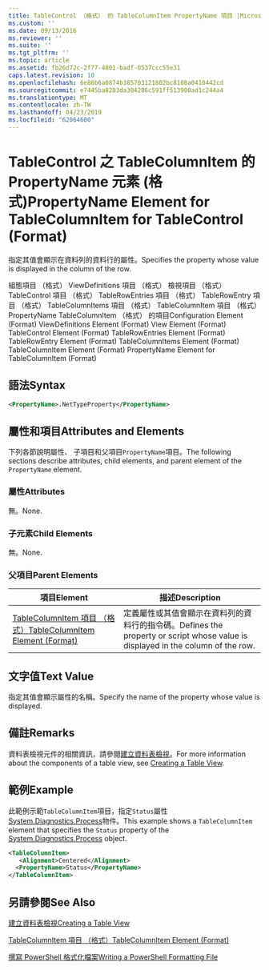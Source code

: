 ```yaml
---
title: TableControl （格式） 的 TableColumnItem PropertyName 項目 |Microsoft Docs
ms.custom: ''
ms.date: 09/13/2016
ms.reviewer: ''
ms.suite: ''
ms.tgt_pltfrm: ''
ms.topic: article
ms.assetid: fb26d72c-2f77-4801-badf-0537ccc55e31
caps.latest.revision: 10
ms.openlocfilehash: 6e86b6a0874b385703121802bc8108a0410442cd
ms.sourcegitcommit: e7445ba8203da304286c591ff513900ad1c244a4
ms.translationtype: MT
ms.contentlocale: zh-TW
ms.lasthandoff: 04/23/2019
ms.locfileid: "62064600"
---
```

# <a name="propertyname-element-for-tablecolumnitem-for-tablecontrol-format"></a><span data-ttu-id="6c8f6-102">TableControl 之 TableColumnItem 的 PropertyName 元素 (格式)</span><span class="sxs-lookup"><span data-stu-id="6c8f6-102">PropertyName Element for TableColumnItem for TableControl (Format)</span></span>

<span data-ttu-id="6c8f6-103">指定其值會顯示在資料列的資料行的屬性。</span><span class="sxs-lookup"><span data-stu-id="6c8f6-103">Specifies the property whose value is displayed in the column of the row.</span></span>

<span data-ttu-id="6c8f6-104">組態項目 （格式） ViewDefinitions 項目 （格式） 檢視項目 （格式） TableControl 項目 （格式） TableRowEntries 項目 （格式） TableRowEntry 項目 （格式） TableColumnItems 項目 （格式） TableColumnItem 項目 （格式）PropertyName TableColumnItem （格式） 的項目</span><span class="sxs-lookup"><span data-stu-id="6c8f6-104">Configuration Element (Format) ViewDefinitions Element (Format) View Element (Format) TableControl Element (Format) TableRowEntries Element (Format) TableRowEntry Element (Format) TableColumnItems Element (Format) TableColumnItem Element (Format) PropertyName Element for TableColumnItem (Format)</span></span>

## <a name="syntax"></a><span data-ttu-id="6c8f6-105">語法</span><span class="sxs-lookup"><span data-stu-id="6c8f6-105">Syntax</span></span>

```xml
<PropertyName>.NetTypeProperty</PropertyName>
```

## <a name="attributes-and-elements"></a><span data-ttu-id="6c8f6-106">屬性和項目</span><span class="sxs-lookup"><span data-stu-id="6c8f6-106">Attributes and Elements</span></span>

<span data-ttu-id="6c8f6-107">下列各節說明屬性、 子項目和父項目`PropertyName`項目。</span><span class="sxs-lookup"><span data-stu-id="6c8f6-107">The following sections describe attributes, child elements, and parent element of the `PropertyName` element.</span></span>

### <a name="attributes"></a><span data-ttu-id="6c8f6-108">屬性</span><span class="sxs-lookup"><span data-stu-id="6c8f6-108">Attributes</span></span>

<span data-ttu-id="6c8f6-109">無。</span><span class="sxs-lookup"><span data-stu-id="6c8f6-109">None.</span></span>

### <a name="child-elements"></a><span data-ttu-id="6c8f6-110">子元素</span><span class="sxs-lookup"><span data-stu-id="6c8f6-110">Child Elements</span></span>

<span data-ttu-id="6c8f6-111">無。</span><span class="sxs-lookup"><span data-stu-id="6c8f6-111">None.</span></span>

### <a name="parent-elements"></a><span data-ttu-id="6c8f6-112">父項目</span><span class="sxs-lookup"><span data-stu-id="6c8f6-112">Parent Elements</span></span>

|<span data-ttu-id="6c8f6-113">項目</span><span class="sxs-lookup"><span data-stu-id="6c8f6-113">Element</span></span>|<span data-ttu-id="6c8f6-114">描述</span><span class="sxs-lookup"><span data-stu-id="6c8f6-114">Description</span></span>|
|-------------|-----------------|
|[<span data-ttu-id="6c8f6-115">TableColumnItem 項目 （格式）</span><span class="sxs-lookup"><span data-stu-id="6c8f6-115">TableColumnItem Element (Format)</span></span>](./tablecolumnitem-element-for-tablecolumnitems-for-tablecontrol-format.md)|<span data-ttu-id="6c8f6-116">定義屬性或其值會顯示在資料列的資料行的指令碼。</span><span class="sxs-lookup"><span data-stu-id="6c8f6-116">Defines the property or script whose value is displayed in the column of the row.</span></span>|

## <a name="text-value"></a><span data-ttu-id="6c8f6-117">文字值</span><span class="sxs-lookup"><span data-stu-id="6c8f6-117">Text Value</span></span>

<span data-ttu-id="6c8f6-118">指定其值會顯示屬性的名稱。</span><span class="sxs-lookup"><span data-stu-id="6c8f6-118">Specify the name of the property whose value is displayed.</span></span>

## <a name="remarks"></a><span data-ttu-id="6c8f6-119">備註</span><span class="sxs-lookup"><span data-stu-id="6c8f6-119">Remarks</span></span>

<span data-ttu-id="6c8f6-120">資料表檢視元件的相關資訊，請參閱[建立資料表檢視](./creating-a-table-view.md)。</span><span class="sxs-lookup"><span data-stu-id="6c8f6-120">For more information about the components of a table view, see [Creating a Table View](./creating-a-table-view.md).</span></span>

## <a name="example"></a><span data-ttu-id="6c8f6-121">範例</span><span class="sxs-lookup"><span data-stu-id="6c8f6-121">Example</span></span>

<span data-ttu-id="6c8f6-122">此範例示範`TableColumnItem`項目，指定`Status`屬性[System.Diagnostics.Process](/dotnet/api/System.Diagnostics.Process)物件。</span><span class="sxs-lookup"><span data-stu-id="6c8f6-122">This example shows a `TableColumnItem` element that specifies the `Status` property of the [System.Diagnostics.Process](/dotnet/api/System.Diagnostics.Process) object.</span></span>

```xml
<TableColumnItem>
   <Alignment>Centered</Alignment>
  <PropertyName>Status</PropertyName>
</TableColumnItem>

```

## <a name="see-also"></a><span data-ttu-id="6c8f6-123">另請參閱</span><span class="sxs-lookup"><span data-stu-id="6c8f6-123">See Also</span></span>

[<span data-ttu-id="6c8f6-124">建立資料表檢視</span><span class="sxs-lookup"><span data-stu-id="6c8f6-124">Creating a Table View</span></span>](./creating-a-table-view.md)

[<span data-ttu-id="6c8f6-125">TableColumnItem 項目 （格式）</span><span class="sxs-lookup"><span data-stu-id="6c8f6-125">TableColumnItem Element (Format)</span></span>](./tablecolumnitem-element-for-tablecolumnitems-for-tablecontrol-format.md)

[<span data-ttu-id="6c8f6-126">撰寫 PowerShell 格式化檔案</span><span class="sxs-lookup"><span data-stu-id="6c8f6-126">Writing a PowerShell Formatting File</span></span>](./writing-a-powershell-formatting-file.md)
